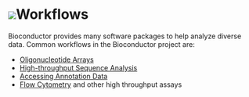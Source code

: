# ![](/images/icons/help.gif)Workflows #

Bioconductor provides many software packages to help analyze diverse
data. Common workflows in the Bioconductor project are:

* [Oligonucleotide Arrays](oligo-arrays/)
* [High-throughput Sequence Analysis](high-throughput-sequencing/)
* [Accessing Annotation Data](annotation-data/)
* [Flow Cytometry](/help/workflows/high-throughput-assays/) and other
  high throughput assays

